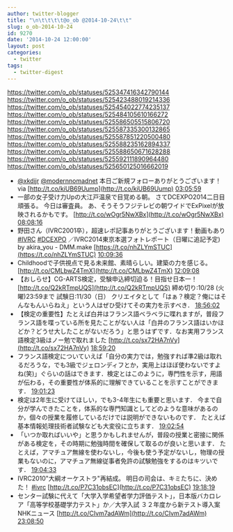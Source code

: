```yaml
---
author: twitter-blogger
title: "\n\t\t\t\t@o_ob @2014-10-24\t\t"
slug: o_ob-2014-10-24
id: 9270
date: '2014-10-24 12:00:00'
layout: post
categories:
  - twitter
tags:
  - twitter-digest
---
```


https://twitter.com/o_ob/statuses/525347416342790144 https://twitter.com/o_ob/statuses/525423488019214336 https://twitter.com/o_ob/statuses/525454022774235137 https://twitter.com/o_ob/statuses/525484105610166272 https://twitter.com/o_ob/statuses/525586505515806720 https://twitter.com/o_ob/statuses/525587335300132865 https://twitter.com/o_ob/statuses/525587851220500480 https://twitter.com/o_ob/statuses/525588235162894337 https://twitter.com/o_ob/statuses/525588650671628288 https://twitter.com/o_ob/statuses/525592111890964480 https://twitter.com/o_ob/statuses/525650125016662019  

*   [@xkdijr](https://twitter.com/xkdijr) [@modernnomadnet](https://twitter.com/modernnomadnet) 本日ご新規フォローありがとうございます！ via [http://t.co/kiUB69Uump](http://t.co/kiUB69Uump) [03:05:59](https://twitter.com/o_ob/statuses/525347416342790144)
*   一部の女子受け力Upの大江戸温泉で目覚める朝。 さてDCEXPO2014二日目頑張る。 今日は審査員。 あ、そうそうフジテレビの朝ワイドでExPixelが放映されるかもです。 [http://t.co/wOgr5NwXBx](http://t.co/wOgr5NwXBx) [08:08:16](https://twitter.com/o_ob/statuses/525423488019214336)
*   野田さん（IVRC2001卒），超速レポ記事ありがとうございます！動画もあり [#IVRC](https://twitter.com/search?q=%23IVRC&src=hash) [#DCEXPO](https://twitter.com/search?q=%23DCEXPO&src=hash) ／IVRC2014東京本選フォトレポート（日曜に追記予定) by akira_you - DMM.make [https://t.co/nhZLYmSTUC](https://t.co/nhZLYmSTUC) [10:09:36](https://twitter.com/o_ob/statuses/525454022774235137)
*   Childhoodで子供視点で見る未来館、素晴らしい。建築の力を感じる。 [http://t.co/CMLbwZ4TmX](http://t.co/CMLbwZ4TmX) [12:09:08](https://twitter.com/o_ob/statuses/525484105610166272)
*   【おしらせ】CG-ARTS検定，受験申込締切迫る！目指せ日本一！ [http://t.co/Q2kRTmpUQS](http://t.co/Q2kRTmpUQS) 締め切り:10/28 (火曜)23:59まで 試験日:11/30（日） クリエイタとして「はぁ？検定？俺にはそんなもんいらねえ」という人はぜひ受けてその実力を示すべき． [18:56:02](https://twitter.com/o_ob/statuses/525586505515806720)
*   【検定の重要性】たとえば白井はフランス語ベラベラに喋れますが，普段フランス語を喋っている所を見たことがない人は「白井のフランス語はいかほどか？どうせ大したことがないだろう」と思うはずです．なお実用フランス語検定3級はノー勉で取れました [http://t.co/sx72HA7nVy](http://t.co/sx72HA7nVy) [18:59:20](https://twitter.com/o_ob/statuses/525587335300132865)
*   フランス語検定についていえば「自分の実力では，勉強すれば準2級は取れるだろうな，でも3級でジェロンディフとか，実用上はほぼ使わないですよね(笑)」ぐらいの話はできます．検定とはこのように，専門性を示す，用語が伝わる，その重要性が体系的に理解できていることを示すことができます． [19:01:23](https://twitter.com/o_ob/statuses/525587851220500480)
*   検定は2年生に受けてほしい，でも3-4年生にも重要と思います． 今まで自分が学んできたことを，体系的な専門知識としてどのような意味があるのか，個々の授業を履修しているだけでは説明ができないものです． たとえば基本情報処理技術者試験なども大変役に立ちます． [19:02:54](https://twitter.com/o_ob/statuses/525588235162894337)
*   「いつか取ればいいや」と思うかもしれませんが，普段の授業と密接に関係がある検定を，その時期に勉強時間を確保して取るのが良いと思います． たとえば，アマチュア無線を使わないし，今後も使う予定がないし，物理の授業もないのに，アマチュア無線従事者免許の試験勉強をするのはキツいです． [19:04:33](https://twitter.com/o_ob/statuses/525588650671628288)
*   IVRC2010"大綱オーケストラ"再結成。 明日の司会は、キミたちに、決めた！ [#ivrc](https://twitter.com/search?q=%23ivrc&src=hash) [http://t.co/P7C31obsEC](http://t.co/P7C31obsEC) [19:18:19](https://twitter.com/o_ob/statuses/525592111890964480)
*   センター試験に代えて「大学入学希望者学力評価テスト」，日本版バカロレア「高等学校基礎学力テスト」か／大学入試 ３２年度から新テスト導入案　NHKニュース [http://t.co/CIvm7adAWm](http://t.co/CIvm7adAWm) [23:08:50](https://twitter.com/o_ob/statuses/525650125016662019)